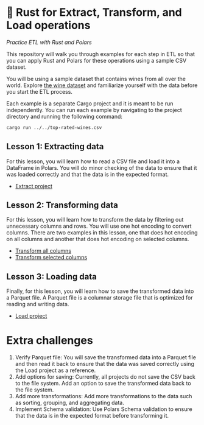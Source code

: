 # 🦀 Rust for Extract, Transform, and Load operations

_Practice ETL with Rust and Polars_

This repository will walk you through examples for each step in ETL so that you can apply Rust and Polars for these operations using a sample CSV dataset.

You will be using a sample dataset that contains wines from all over the world. Explore [the wine dataset](./top-rated-wines.csv) and familiarize yourself with the data before you start the ETL process.

Each example is a separate Cargo project and it is meant to be run independently. You can run each example by navigating to the project directory and running the following command:

```bash
cargo run ../../top-rated-wines.csv
```

## Lesson 1: Extracting data
For this lesson, you will learn how to read a CSV file and load it into a DataFrame in Polars. You will do minor checking of the data to ensure that it was loaded correctly and that the data is in the expected format.

- [Extract project](./examples/1-extract/)

## Lesson 2: Transforming data
For this lesson, you will learn how to transform the data by filtering out unnecessary columns and rows. You will use one hot encoding to convert columns. There are two examples in this lesson, one that does hot encoding on all columns and another that does hot encoding on selected columns.

- [Transform all columns](./examples/2-transform-dummies/)
- [Transform selected columns](./examples/3-transform-filter/)

## Lesson 3: Loading data
Finally, for this lesson, you will learn how to save the transformed data into a Parquet file. A Parquet file is a columnar storage file that is optimized for reading and writing data. 

- [Load project](./examples/4-load/)

# Extra challenges

1. Verify Parquet file: You will save the transformed data into a Parquet file and then read it back to ensure that the data was saved correctly using the Load project as a reference.
1. Add options for saving: Currently, all projects do not save the CSV back to the file system. Add an option to save the transformed data back to the file system.
1. Add more transformations: Add more transformations to the data such as sorting, grouping, and aggregating data.
1. Implement Schema validation: Use Polars Schema validation to ensure that the data is in the expected format before transforming it.